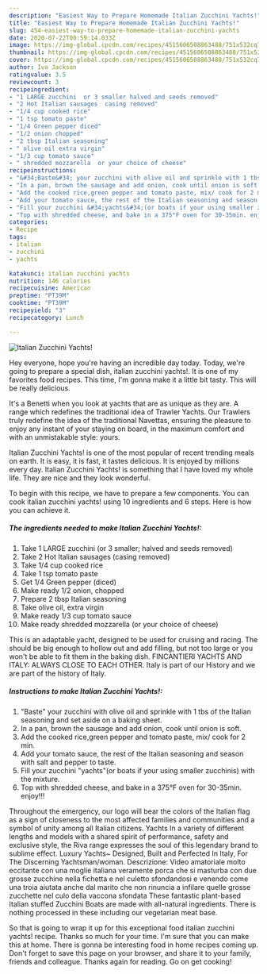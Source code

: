 ```yaml
---
description: "Easiest Way to Prepare Homemade Italian Zucchini Yachts!"
title: "Easiest Way to Prepare Homemade Italian Zucchini Yachts!"
slug: 454-easiest-way-to-prepare-homemade-italian-zucchini-yachts
date: 2020-07-22T00:59:14.033Z
image: https://img-global.cpcdn.com/recipes/4515606508863488/751x532cq70/italian-zucchini-yachts-recipe-main-photo.jpg
thumbnail: https://img-global.cpcdn.com/recipes/4515606508863488/751x532cq70/italian-zucchini-yachts-recipe-main-photo.jpg
cover: https://img-global.cpcdn.com/recipes/4515606508863488/751x532cq70/italian-zucchini-yachts-recipe-main-photo.jpg
author: Iva Jackson
ratingvalue: 3.5
reviewcount: 3
recipeingredient:
- "1 LARGE zucchini  or 3 smaller halved and seeds removed"
- "2 Hot Italian sausages  casing removed"
- "1/4 cup cooked rice"
- "1 tsp tomato paste"
- "1/4 Green pepper diced"
- "1/2 onion chopped"
- "2 tbsp Italian seasoning"
- " olive oil extra virgin"
- "1/3 cup tomato sauce"
- " shredded mozzarella  or your choice of cheese"
recipeinstructions:
- "&#34;Baste&#34; your zucchini with olive oil and sprinkle with 1 tbs of the Italian seasoning and set aside on a baking sheet."
- "In a pan, brown the sausage and add onion, cook until onion is soft."
- "Add the cooked rice,green pepper and tomato paste, mix/ cook for 2 min."
- "Add your tomato sauce, the rest of the Italian seasoning and season with salt and pepper to taste."
- "Fill your zucchini &#34;yachts&#34;(or boats if your using smaller zucchinis) with the mixture."
- "Top with shredded cheese, and bake in a 375°F oven for 30-35min. enjoy!!!"
categories:
- Recipe
tags:
- italian
- zucchini
- yachts

katakunci: italian zucchini yachts 
nutrition: 146 calories
recipecuisine: American
preptime: "PT39M"
cooktime: "PT39M"
recipeyield: "3"
recipecategory: Lunch

---
```



![Italian Zucchini Yachts!](https://img-global.cpcdn.com/recipes/4515606508863488/751x532cq70/italian-zucchini-yachts-recipe-main-photo.jpg)

Hey everyone, hope you're having an incredible day today. Today, we're going to prepare a special dish, italian zucchini yachts!. It is one of my favorites food recipes. This time, I'm gonna make it a little bit tasty. This will be really delicious.

It&#39;s a Benetti when you look at yachts that are as unique as they are. A range which redefines the traditional idea of Trawler Yachts. Our Trawlers truly redefine the idea of the traditional Navettas, ensuring the pleasure to enjoy any instant of your staying on board, in the maximum comfort and with an unmistakable style: yours.

Italian Zucchini Yachts! is one of the most popular of recent trending meals on earth. It is easy, it is fast, it tastes delicious. It is enjoyed by millions every day. Italian Zucchini Yachts! is something that I have loved my whole life. They are nice and they look wonderful.


To begin with this recipe, we have to prepare a few components. You can cook italian zucchini yachts! using 10 ingredients and 6 steps. Here is how you can achieve it.

<!--inarticleads1-->

##### The ingredients needed to make Italian Zucchini Yachts!:

1. Take 1 LARGE zucchini  (or 3 smaller; halved and seeds removed)
1. Take 2 Hot Italian sausages  (casing removed)
1. Take 1/4 cup cooked rice
1. Take 1 tsp tomato paste
1. Get 1/4 Green pepper (diced)
1. Make ready 1/2 onion, chopped
1. Prepare 2 tbsp Italian seasoning
1. Take  olive oil, extra virgin
1. Make ready 1/3 cup tomato sauce
1. Make ready  shredded mozzarella  (or your choice of cheese)


This is an adaptable yacht, designed to be used for cruising and racing. The should be big enough to hollow out and add filling, but not too large or you won&#39;t be able to fit them in the baking dish. FINCANTIERI YACHTS AND ITALY: ALWAYS CLOSE TO EACH OTHER. Italy is part of our History and we are part of the history of Italy. 

<!--inarticleads2-->

##### Instructions to make Italian Zucchini Yachts!:

1. &#34;Baste&#34; your zucchini with olive oil and sprinkle with 1 tbs of the Italian seasoning and set aside on a baking sheet.
1. In a pan, brown the sausage and add onion, cook until onion is soft.
1. Add the cooked rice,green pepper and tomato paste, mix/ cook for 2 min.
1. Add your tomato sauce, the rest of the Italian seasoning and season with salt and pepper to taste.
1. Fill your zucchini &#34;yachts&#34;(or boats if your using smaller zucchinis) with the mixture.
1. Top with shredded cheese, and bake in a 375°F oven for 30-35min. enjoy!!!


Throughout the emergency, our logo will bear the colors of the Italian flag as a sign of closeness to the most affected families and communities and a symbol of unity among all Italian citizens. Yachts In a variety of different lengths and models with a shared spirit of performance, safety and exclusive style, the Riva range expresses the soul of this legendary brand to sublime effect. Luxury Yachts~ Designed, Built and Perfected In Italy, For The Discerning Yachtsman/woman. Descrizione: Video amatoriale molto eccitante con una moglie italiana veramente porca che si masturba con due grosse zucchine nella fichetta e nel culetto sfondandosi e venendo come una troia aiutata anche dal marito che non rinuncia a infilare quelle grosse zucchette nel culo della vaccona sfondata These fantastic plant-based Italian stuffed Zucchini Boats are made with all-natural ingredients. There is nothing processed in these including our vegetarian meat base. 

So that is going to wrap it up for this exceptional food italian zucchini yachts! recipe. Thanks so much for your time. I'm sure that you can make this at home. There is gonna be interesting food in home recipes coming up. Don't forget to save this page on your browser, and share it to your family, friends and colleague. Thanks again for reading. Go on get cooking!
